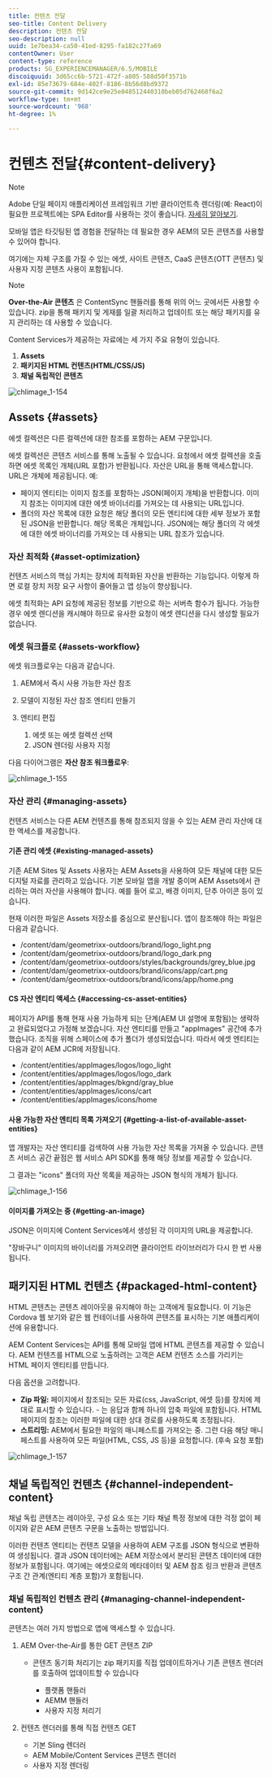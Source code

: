 ```yaml
---
title: 컨텐츠 전달
seo-title: Content Delivery
description: 컨텐츠 전달
seo-description: null
uuid: 1e7bea34-ca50-41ed-8295-fa182c27fa69
contentOwner: User
content-type: reference
products: SG_EXPERIENCEMANAGER/6.5/MOBILE
discoiquuid: 3d65cc6b-5721-472f-a805-588d50f3571b
exl-id: 85e73679-684e-402f-8186-8b56d8bd9372
source-git-commit: 9d142ce9e25e048512440310beb05d762468f6a2
workflow-type: tm+mt
source-wordcount: '968'
ht-degree: 1%

---
```


# 컨텐츠 전달{#content-delivery}

>[!NOTE]
>
>Adobe 단일 페이지 애플리케이션 프레임워크 기반 클라이언트측 렌더링(예: React)이 필요한 프로젝트에는 SPA Editor를 사용하는 것이 좋습니다. [자세히 알아보기](/help/sites-developing/spa-overview.md).

모바일 앱은 타깃팅된 앱 경험을 전달하는 데 필요한 경우 AEM의 모든 콘텐츠를 사용할 수 있어야 합니다.

여기에는 자체 구조를 가질 수 있는 에셋, 사이트 콘텐츠, CaaS 콘텐츠(OTT 콘텐츠) 및 사용자 지정 콘텐츠 사용이 포함됩니다.

>[!NOTE]
>
>**Over-the-Air 콘텐츠** 은 ContentSync 핸들러를 통해 위의 어느 곳에서든 사용할 수 있습니다. zip을 통해 패키지 및 게재를 일괄 처리하고 업데이트 또는 해당 패키지를 유지 관리하는 데 사용할 수 있습니다.

Content Services가 제공하는 자료에는 세 가지 주요 유형이 있습니다.

1. **Assets**
1. **패키지된 HTML 컨텐츠(HTML/CSS/JS)**
1. **채널 독립적인 콘텐츠**

![chlimage_1-154](assets/chlimage_1-154.png)

## Assets {#assets}

에셋 컬렉션은 다른 컬렉션에 대한 참조를 포함하는 AEM 구문입니다.

에셋 컬렉션은 콘텐츠 서비스를 통해 노출될 수 있습니다. 요청에서 에셋 컬렉션을 호출하면 에셋 목록인 개체(URL 포함)가 반환됩니다. 자산은 URL을 통해 액세스합니다. URL은 개체에 제공됩니다. 예:

* 페이지 엔티티는 이미지 참조를 포함하는 JSON(페이지 개체)을 반환합니다. 이미지 참조는 이미지에 대한 에셋 바이너리를 가져오는 데 사용되는 URL입니다.
* 폴더의 자산 목록에 대한 요청은 해당 폴더의 모든 엔티티에 대한 세부 정보가 포함된 JSON을 반환합니다. 해당 목록은 개체입니다. JSON에는 해당 폴더의 각 에셋에 대한 에셋 바이너리를 가져오는 데 사용되는 URL 참조가 있습니다.

### 자산 최적화 {#asset-optimization}

컨텐츠 서비스의 핵심 가치는 장치에 최적화된 자산을 반환하는 기능입니다. 이렇게 하면 로컬 장치 저장 요구 사항이 줄어들고 앱 성능이 향상됩니다.

에셋 최적화는 API 요청에 제공된 정보를 기반으로 하는 서버측 함수가 됩니다. 가능한 경우 에셋 렌디션을 캐시해야 하므로 유사한 요청이 에셋 렌디션을 다시 생성할 필요가 없습니다.

### 에셋 워크플로 {#assets-workflow}

에셋 워크플로우는 다음과 같습니다.

1. AEM에서 즉시 사용 가능한 자산 참조
1. 모델이 지정된 자산 참조 엔티티 만들기
1. 엔티티 편집

   1. 에셋 또는 에셋 컬렉션 선택
   1. JSON 렌더링 사용자 지정

다음 다이어그램은 **자산 참조 워크플로우**:

![chlimage_1-155](assets/chlimage_1-155.png)

### 자산 관리 {#managing-assets}

컨텐츠 서비스는 다른 AEM 컨텐츠를 통해 참조되지 않을 수 있는 AEM 관리 자산에 대한 액세스를 제공합니다.

#### 기존 관리 에셋 {#existing-managed-assets}

기존 AEM Sites 및 Assets 사용자는 AEM Assets을 사용하여 모든 채널에 대한 모든 디지털 자료를 관리하고 있습니다. 기본 모바일 앱을 개발 중이며 AEM Assets에서 관리하는 여러 자산을 사용해야 합니다. 예를 들어 로고, 배경 이미지, 단추 아이콘 등이 있습니다.

현재 이러한 파일은 Assets 저장소를 중심으로 분산됩니다. 앱이 참조해야 하는 파일은 다음과 같습니다.

* /content/dam/geometrixx-outdoors/brand/logo_light.png
* /content/dam/geometrixx-outdoors/brand/logo_dark.png
* /content/dam/geometrixx-outdoors/styles/backgrounds/grey_blue.jpg
* /content/dam/geometrixx-outdoors/brand/icons/app/cart.png
* /content/dam/geometrixx-outdoors/brand/icons/app/home.png

#### CS 자산 엔티티 액세스 {#accessing-cs-asset-entities}

페이지가 API를 통해 현재 사용 가능하게 되는 단계(AEM UI 설명에 포함됨)는 생략하고 완료되었다고 가정해 보겠습니다. 자산 엔티티를 만들고 &quot;appImages&quot; 공간에 추가했습니다. 조직을 위해 스페이스에 추가 폴더가 생성되었습니다. 따라서 에셋 엔티티는 다음과 같이 AEM JCR에 저장됩니다.

* /content/entities/appImages/logos/logo_light
* /content/entities/appImages/logos/logo_dark
* /content/entities/appImages/bkgnd/gray_blue
* /content/entities/appImages/icons/cart
* /content/entities/appImages/icons/home

#### 사용 가능한 자산 엔티티 목록 가져오기 {#getting-a-list-of-available-asset-entities}

앱 개발자는 자산 엔티티를 검색하여 사용 가능한 자산 목록을 가져올 수 있습니다. 콘텐츠 서비스 공간 끝점은 웹 서비스 API SDK를 통해 해당 정보를 제공할 수 있습니다.

그 결과는 &quot;icons&quot; 폴더의 자산 목록을 제공하는 JSON 형식의 개체가 됩니다.

![chlimage_1-156](assets/chlimage_1-156.png)

#### 이미지를 가져오는 중 {#getting-an-image}

JSON은 이미지에 Content Services에서 생성된 각 이미지의 URL을 제공합니다.

&quot;장바구니&quot; 이미지의 바이너리를 가져오려면 클라이언트 라이브러리가 다시 한 번 사용됩니다.

## 패키지된 HTML 컨텐츠 {#packaged-html-content}

HTML 콘텐츠는 콘텐츠 레이아웃을 유지해야 하는 고객에게 필요합니다. 이 기능은 Cordova 웹 보기와 같은 웹 컨테이너를 사용하여 콘텐츠를 표시하는 기본 애플리케이션에 유용합니다.

AEM Content Services는 API를 통해 모바일 앱에 HTML 콘텐츠를 제공할 수 있습니다. AEM 컨텐츠를 HTML으로 노출하려는 고객은 AEM 컨텐츠 소스를 가리키는 HTML 페이지 엔티티를 만듭니다.

다음 옵션을 고려합니다.

* **Zip 파일:** 페이지에서 참조되는 모든 자료(css, JavaScript, 에셋 등)를 장치에 제대로 표시할 수 있습니다. - 는 응답과 함께 하나의 압축 파일에 포함됩니다. HTML 페이지의 참조는 이러한 파일에 대한 상대 경로를 사용하도록 조정됩니다.
* **스트리밍:** AEM에서 필요한 파일의 매니페스트를 가져오는 중. 그런 다음 해당 매니페스트를 사용하여 모든 파일(HTML, CSS, JS 등)을 요청합니다. (후속 요청 포함)

![chlimage_1-157](assets/chlimage_1-157.png)

## 채널 독립적인 컨텐츠 {#channel-independent-content}

채널 독립 콘텐츠는 레이아웃, 구성 요소 또는 기타 채널 특정 정보에 대한 걱정 없이 페이지와 같은 AEM 콘텐츠 구문을 노출하는 방법입니다.

이러한 컨텐츠 엔티티는 컨텐츠 모델을 사용하여 AEM 구조를 JSON 형식으로 변환하여 생성됩니다. 결과 JSON 데이터에는 AEM 저장소에서 분리된 콘텐츠 데이터에 대한 정보가 포함됩니다. 여기에는 에셋으로의 메타데이터 및 AEM 참조 링크 반환과 콘텐츠 구조 간 관계(엔티티 계층 포함)가 포함됩니다.

### 채널 독립적인 컨텐츠 관리 {#managing-channel-independent-content}

콘텐츠는 여러 가지 방법으로 앱에 액세스할 수 있습니다.

1. AEM Over-the-Air를 통한 GET 콘텐츠 ZIP

   * 콘텐츠 동기화 처리기는 zip 패키지를 직접 업데이트하거나 기존 콘텐츠 렌더러를 호출하여 업데이트할 수 있습니다

      * 플랫폼 핸들러
      * AEMM 핸들러
      * 사용자 지정 처리기

1. 컨텐츠 렌더러를 통해 직접 컨텐츠 GET

   * 기본 Sling 렌더러
   * AEM Mobile/Content Services 콘텐츠 렌더러
   * 사용자 지정 렌더링
